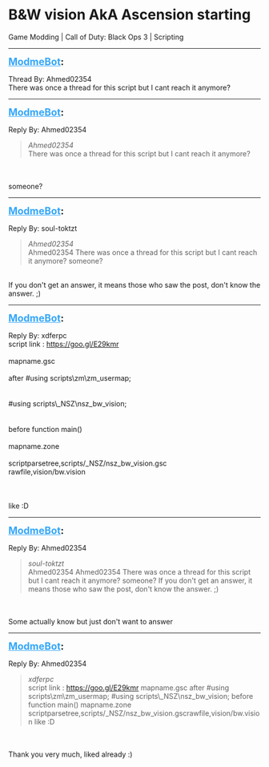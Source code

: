 # B&W vision AkA Ascension starting
Game Modding | Call of Duty: Black Ops 3 | Scripting

---
<strong style="font-size: 1.4em;"><span style="text-decoration: underline;text-decoration-color: #34a7f9;"><span style="color:#34a7f9;">ModmeBot</span></span>:</strong>

<p>Thread By: Ahmed02354<br />There was once a thread for this script but I cant reach it anymore?</p>

---
<strong style="font-size: 1.4em;"><span style="text-decoration: underline;text-decoration-color: #34a7f9;"><span style="color:#34a7f9;">ModmeBot</span></span>:</strong>

<p>Reply By: Ahmed02354<br /><blockquote><em>Ahmed02354</em><br />There was once a thread for this script but I cant reach it anymore?</blockquote><br /> <br />someone?</p>

---
<strong style="font-size: 1.4em;"><span style="text-decoration: underline;text-decoration-color: #34a7f9;"><span style="color:#34a7f9;">ModmeBot</span></span>:</strong>

<p>Reply By: soul-toktzt<br /><blockquote><em>Ahmed02354</em><br />Ahmed02354 There was once a thread for this script but I cant reach it anymore?   someone?</blockquote><br /> If you don&#39;t get an answer, it means those who saw the post, don&#39;t know the answer. ;)</p>

---
<strong style="font-size: 1.4em;"><span style="text-decoration: underline;text-decoration-color: #34a7f9;"><span style="color:#34a7f9;">ModmeBot</span></span>:</strong>

<p>Reply By: xdferpc<br />script link : <a href="https://goo.gl/E29kmr">https://goo.gl/E29kmr</a><br /> <br />mapname.gsc <br /> <br />after #using scripts\zm\zm_usermap;<br /> <br /> <br />#using scripts\_NSZ\nsz_bw_vision;<br /> <br /> <br />before  function main()<br /> <br />mapname.zone<br /> <br />scriptparsetree,scripts/_NSZ/nsz_bw_vision.gsc<br />rawfile,vision/bw.vision<br /> <br /> <br /> <br />like :D</p>

---
<strong style="font-size: 1.4em;"><span style="text-decoration: underline;text-decoration-color: #34a7f9;"><span style="color:#34a7f9;">ModmeBot</span></span>:</strong>

<p>Reply By: Ahmed02354<br /><blockquote><em>soul-toktzt</em><br />Ahmed02354 Ahmed02354 There was once a thread for this script but I cant reach it anymore?   someone?  If you don&#39;t get an answer, it means those who saw the post, don&#39;t know the answer. ;)</blockquote><br /> <br />Some actually know but just don&#39;t want to answer</p>

---
<strong style="font-size: 1.4em;"><span style="text-decoration: underline;text-decoration-color: #34a7f9;"><span style="color:#34a7f9;">ModmeBot</span></span>:</strong>

<p>Reply By: Ahmed02354<br /><blockquote><em>xdferpc</em><br />script link : <a href="https://goo.gl/E29kmr">https://goo.gl/E29kmr</a>   mapname.gsc    after #using scripts\zm\zm_usermap;     #using scripts\_NSZ\nsz_bw_vision;     before  function main()   mapname.zone   scriptparsetree,scripts/_NSZ/nsz_bw_vision.gscrawfile,vision/bw.vision       like :D</blockquote><br /> <br />Thank you very much, liked already :)</p>
